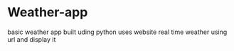 # Weather-app
basic weather app built uding python 
uses website real time weather using url and display it 